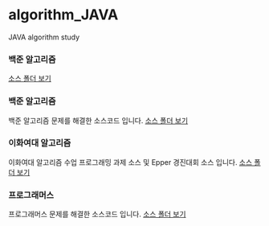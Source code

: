 # algorithm_JAVA
JAVA algorithm study

### 백준 알고리즘
[소스 폴더 보기](./src/com/jyami/baekjoon)

### 백준 알고리즘
백준 알고리즘 문제를 해결한 소스코드 입니다.
[소스 폴더 보기](./src/com/jyami/baekjoon)

### 이화여대 알고리즘
이화여대 알고리즘 수업 프로그래밍 과제 소스 및 Epper 경진대회 소스 입니다.
[소스 폴더 보기](./src/com/jyami/ewhaAlgorithm)

### 프로그래머스
프로그래머스 문제를 해결한 소스코드 입니다.
[소스 폴더 보기](./src/com/jyami/programmers)
